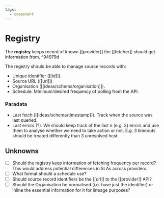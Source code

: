 ```yaml
---
tags:
  - component
---
```

# Registry

The **registry** keeps record of known [[provider]] the [[fetcher]] should get information from. ^94979d

The registry should be able to manage source records with:

- Unique identifier ([[id]]).
- Source URL ([[url]])
- Organisation ([[ideas/schema/organisation]]).
- Schedule. Minimum/desired frequency of polling from the API.

### Paradata

- Last fetch ([[ideas/schema/timestamp]]). Track when the source was last queried.
- Last errors (?). We should keep track of the last n (e.g. 3) errors and use them to analyse whether we need to take action or not. E.g. 3 timeouts should be treated differently than 3 unresolved host.


## Unknowns

- [ ] Should the registry keep information of fetching frequency per record? This would address potential differences in SLAs across providers.
- [ ] What format should a schedule use?
- [ ] Should source record identifiers be the [[url]] to the [[provider]] API?
- [ ] Should the Organisation be normalised (i.e. have just the identifier) or inline the essential information for it for lineage purposes?